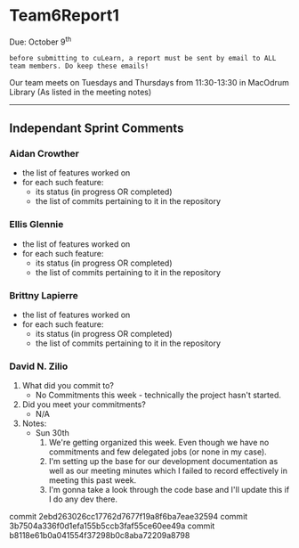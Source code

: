 # Team6Report1

Due: October 9<sup>th</sup>

    before submitting to cuLearn, a report must be sent by email to ALL team members. Do keep these emails!

Our team meets on Tuesdays and Thursdays from 11:30-13:30 in MacOdrum Library (As listed in the meeting notes)

---

## Independant Sprint Comments

### Aidan Crowther

* the list of features worked on
* for each such feature:
  * its status (in progress OR completed)
  * the list of commits pertaining to it in the repository

### Ellis Glennie

* the list of features worked on
* for each such feature:
  * its status (in progress OR completed)
  * the list of commits pertaining to it in the repository

### Brittny Lapierre

* the list of features worked on
* for each such feature:
  * its status (in progress OR completed)
  * the list of commits pertaining to it in the repository

### David N. Zilio

1. What did you commit to?
    * No Commitments this week - technically the project hasn't started.
2. Did you meet your commitments?
    * N/A
3. Notes:
    * Sun 30th
      1. We're getting organized this week. Even though we have no commitments and few delegated jobs (or none in my case).
      2. I'm setting up the base for our development documentation as well as our meeting minutes which I failed to record effectively in meeting this past week.
      3. I'm gonna take a look through the code base and I'll update this if I do any dev there.

commit 2ebd263026cc17762d7677f19a8f6ba7eae32594
commit 3b7504a336f0d1efa155b5ccb3faf55ce60ee49a
commit b8118e61b0a041554f37298b0c8aba72209a8798